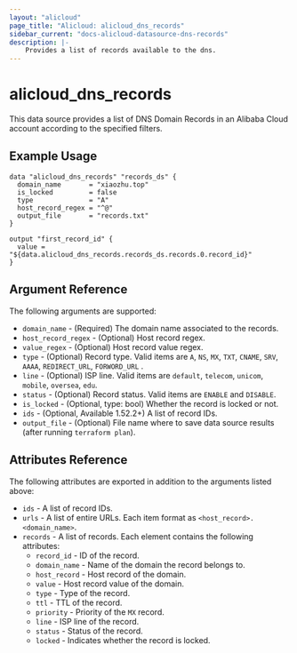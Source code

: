 ```yaml
---
layout: "alicloud"
page_title: "Alicloud: alicloud_dns_records"
sidebar_current: "docs-alicloud-datasource-dns-records"
description: |-
    Provides a list of records available to the dns.
---
```


# alicloud\_dns\_records

This data source provides a list of DNS Domain Records in an Alibaba Cloud account according to the specified filters.

## Example Usage

```
data "alicloud_dns_records" "records_ds" {
  domain_name       = "xiaozhu.top"
  is_locked         = false
  type              = "A"
  host_record_regex = "^@"
  output_file       = "records.txt"
}

output "first_record_id" {
  value = "${data.alicloud_dns_records.records_ds.records.0.record_id}"
}
```

## Argument Reference

The following arguments are supported:

* `domain_name` - (Required) The domain name associated to the records.
* `host_record_regex` - (Optional) Host record regex. 
* `value_regex` - (Optional) Host record value regex. 
* `type` - (Optional) Record type. Valid items are `A`, `NS`, `MX`, `TXT`, `CNAME`, `SRV`, `AAAA`, `REDIRECT_URL`, `FORWORD_URL` .
* `line` - (Optional) ISP line. Valid items are `default`, `telecom`, `unicom`, `mobile`, `oversea`, `edu`.
* `status` - (Optional) Record status. Valid items are `ENABLE` and `DISABLE`.
* `is_locked` - (Optional, type: bool) Whether the record is locked or not.
* `ids` - (Optional, Available 1.52.2+) A list of record IDs.
* `output_file` - (Optional) File name where to save data source results (after running `terraform plan`).


## Attributes Reference

The following attributes are exported in addition to the arguments listed above:

* `ids` - A list of record IDs. 
* `urls` - A list of entire URLs. Each item format as `<host_record>.<domain_name>`.
* `records` - A list of records. Each element contains the following attributes:
  * `record_id` - ID of the record.
  * `domain_name` - Name of the domain the record belongs to.
  * `host_record` - Host record of the domain.
  * `value` - Host record value of the domain.
  * `type` - Type of the record.
  * `ttl` - TTL of the record.
  * `priority` - Priority of the `MX` record.
  * `line` - ISP line of the record. 
  * `status` - Status of the record.
  * `locked` - Indicates whether the record is locked.